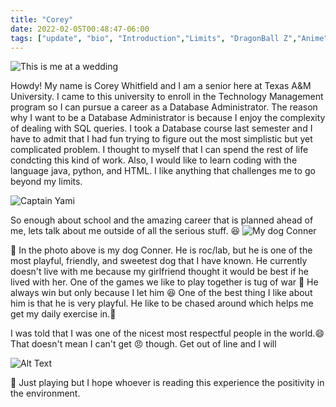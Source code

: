 ```yaml
---
title: "Corey"
date: 2022-02-05T00:48:47-06:00
tags: ["update", "bio", "Introduction","Limits", "DragonBall Z","Anime"]
---
```


![This is me at a wedding](/project2/images/you.jpg)



Howdy!
My name is Corey Whitfield and I am a senior here at Texas A&M University. I came to this university to enroll in the Technology Management program so I can pursue a career as a Database Administrator. The reason why I want to be a Database Administrator is because I enjoy the complexity of dealing with SQL queries. I took a Database course last semester and I have to admit that I had fun trying to figure out the most simplistic but yet complicated problem. I thought to myself that I can spend the rest of life condcting this kind of work. Also, I would like to learn coding with the language java, python, and HTML. I like anything that challenges me to go beyond my limits.


![Captain Yami](/project2/images/pass.jpg)


So enough about school and the amazing career that is planned ahead of me, lets talk about me outside of all the serious stuff. :laughing:
![My dog Conner](/project2/images/conner.jpg)

:dog: In the photo above is my dog Conner. He is roc/lab, but he is one of the most playful, friendly, and sweetest dog that I have known. He currently doesn't live with me because my girlfriend thought it would be best if he lived with her. One of the games we like to play together is tug of war :muscle: He always win but only because I let him :laughing: One of the best thing I like about him is that he is very playful. He like to be chased around which helps me get my daily exercise in.:running:








I was told that I was one of the nicest most respectful people in the world.:smile: That doesn't mean I can't get :angry: though. Get out of line and I will


![Alt Text](https://giffiles.alphacoders.com/242/2425.gif)


🤡 Just playing but I hope whoever is reading this experience the positivity in the environment.


